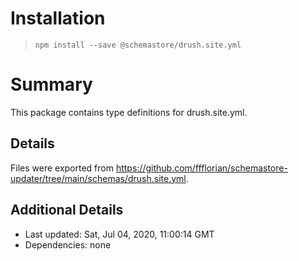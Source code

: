 # Installation
> `npm install --save @schemastore/drush.site.yml`

# Summary
This package contains type definitions for drush.site.yml.

## Details
Files were exported from https://github.com/ffflorian/schemastore-updater/tree/main/schemas/drush.site.yml.

## Additional Details
* Last updated: Sat, Jul 04, 2020, 11:00:14 GMT
* Dependencies: none

